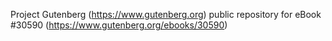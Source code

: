 Project Gutenberg (https://www.gutenberg.org) public repository for eBook #30590 (https://www.gutenberg.org/ebooks/30590)

